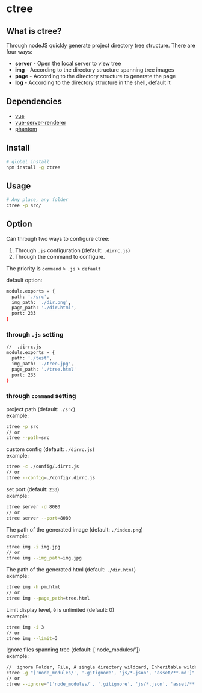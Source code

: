 # ctree

## What is ctree?
Through nodeJS quickly generate project directory tree structure. There are four ways:

 - **server** - Open the local server to view tree
 - **img** - According to the directory structure spanning tree images
 - **page** - According to the directory structure to generate the page
 - **log** - According to the directory structure in the shell, default it

## Dependencies

 - [vue](https://www.npmjs.com/package/vue)
 - [vue-server-renderer](https://www.npmjs.com/package/vue-server-renderer)
 - [phantom](https://www.npmjs.com/package/phantom)


## Install
``` bash
# globel install
npm install -g ctree
```

## Usage
``` bash
# Any place, any folder
ctree -p src/
```

## Option
Can through two ways to configure ctree:
1. Through `.js` configuration (default: `.dirrc.js`)
2. Through the command to configure.

The priority is `command` > `.js` > `default`

default option:
``` bash
module.exports = {
  path: './src',
  img_path: './dir.png',
  page_path: './dir.html',
  port: 233
}
```

### through `.js` setting
``` bash
//  .dirrc.js
module.exports = {
  path: './test',
  img_path: './tree.jpg',
  page_path: './tree.html'
  port: 233
}
```

### through `command` setting
project path (default: `./src`)<br>
example:

``` bash
ctree -p src
// or
ctree --path=src
```

custom config (default: `./dirrc.js`)<br>
example:

``` bash
ctree -c ./config/.dirrc.js
// or
ctree --config=./config/.dirrc.js
```

set port (default: `233`)<br>
example:

``` bash
ctree server -d 8080
// or
ctree server --port=8080
```

The path of the generated image (default: `./index.png`)<br>
example:

``` bash
ctree img -i img.jpg
// or
ctree img --img_path=img.jpg
```

The path of the generated html (default: `./dir.html`)<br>
example:

``` bash
ctree img -h pm.html
// or
ctree img --page_path=tree.html
```

Limit display level, `0` is unlimited (default: 0) <br>
example:

``` bash
ctree img -i 3
// or
ctree img --limit=3
```

Ignore files spanning tree (default: ['node_modules/']) <br>
example:

``` bash
//  ignore Folder, File, A single directory wildcard, Inheritable wildcards
ctree -g "['node_modules/', '.gitignore', 'js/*.json', 'asset/**.md']"
// or
ctree --ignore="['node_modules/', '.gitignore', 'js/*.json', 'asset/**.md']"
```


